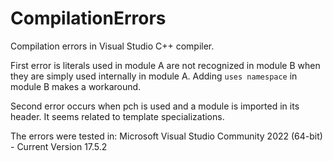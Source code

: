 # CompilationErrors
Compilation errors in Visual Studio C++ compiler.

First error is literals used in module A are not recognized in module B when they are simply used internally in module A.
Adding `uses namespace` in module B makes a workaround.

Second error occurs when pch is used and a module is imported in its header. It seems related to template specializations.

The errors were tested in:
Microsoft Visual Studio Community 2022 (64-bit) - Current
Version 17.5.2
